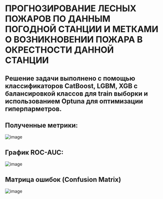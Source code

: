 # ПРОГНОЗИРОВАНИЕ ЛЕСНЫХ ПОЖАРОВ ПО ДАННЫМ ПОГОДНОЙ СТАНЦИИ И МЕТКАМИ О ВОЗНИКНОВЕНИИ ПОЖАРА В ОКРЕСТНОСТИ ДАННОЙ СТАНЦИИ

## Решение задачи выполнено с помощью классификаторов CatBoost, LGBM, XGB c балансировкой классов для train выборки и использованием Optuna для оптимизации гиперпарметров.

## Полученные метрики:
![image](https://github.com/GorshkovAndrey/Forest_fires/assets/130226207/fdb74e19-9d29-451c-983d-cb64a59967ca)

## График ROC-AUC:
![image](https://github.com/GorshkovAndrey/Forest_fires/assets/130226207/9c5fe2ea-7585-4020-9fcd-584f14f68269)

## Матрица ошибок (Confusion Matrix)
![image](https://github.com/GorshkovAndrey/Forest_fires/assets/130226207/c581215a-2e32-459f-9f12-0d8f1636553e)
